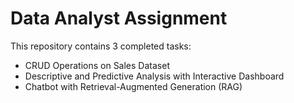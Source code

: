 # Data Analyst Assignment

This repository contains 3 completed tasks:
- CRUD Operations on Sales Dataset
- Descriptive and Predictive Analysis with Interactive Dashboard
- Chatbot with Retrieval-Augmented Generation (RAG) 
